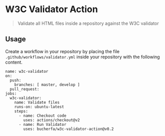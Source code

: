 # W3C Validator Action

> Validate all HTML files inside a repository against the W3C validator

## Usage

Create a workflow in your repository by placing the file `.github/workflows/validator.yml` inside your repository with the following content.

```
name: w3c-validator
on:
  push:
    branches: [ master, develop ]
  pull_request:
jobs:
  w3c-validator:
    name: Validate files
    runs-on: ubuntu-latest
    steps:
      - name: Checkout code
        uses: actions/checkout@v2
      - name: Run Validator
        uses: bucherfa/w3c-validator-action@v0.2
```
